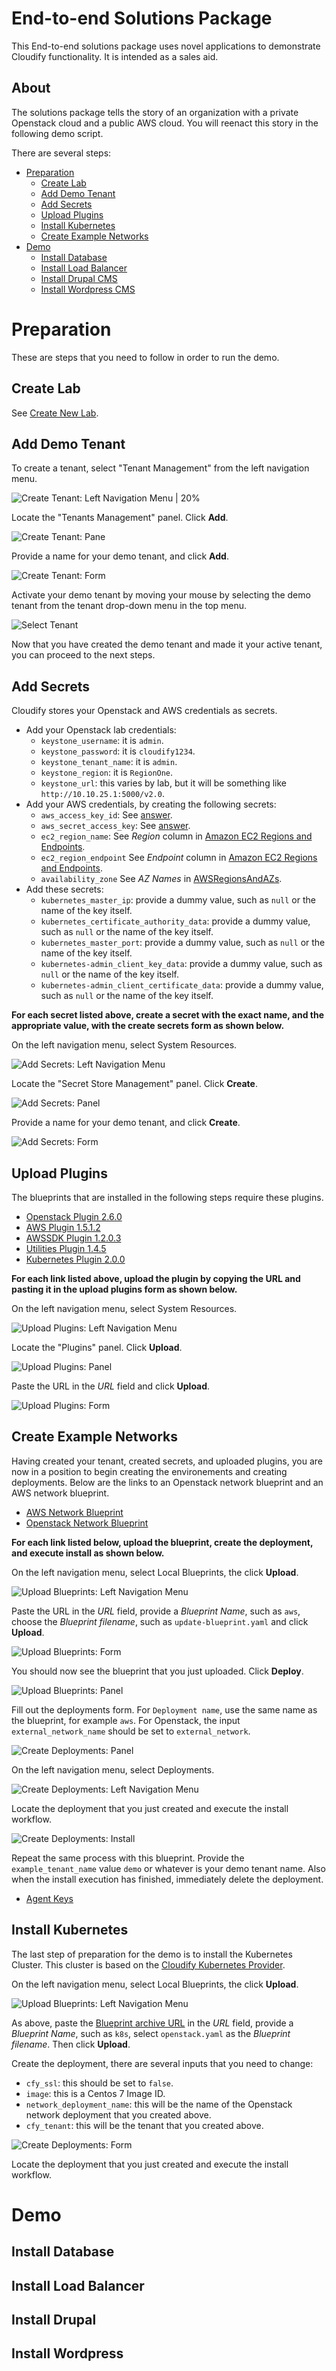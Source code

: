 # End-to-end Solutions Package

This End-to-end solutions package uses novel applications to demonstrate Cloudify functionality. It is intended as a sales aid.

## About

The solutions package tells the story of an organization with a private Openstack cloud and a public AWS cloud. You will reenact this story in the following demo script.

There are several steps:

* [Preparation](#preparation)
  * [Create Lab](#create-lab)
  * [Add Demo Tenant](#add-demo-tenant)
  * [Add Secrets](#add-secrets)
  * [Upload Plugins](#upload-plugins)
  * [Install Kubernetes](#install-kubernetes)
  * [Create Example Networks](#create-example-network)
* [Demo](#demo)
  * [Install Database](#install-database)
  * [Install Load Balancer](#install-load-balancer)
  * [Install Drupal CMS](#install-drupal)
  * [Install Wordpress CMS](#install-wordpress)


# Preparation

These are steps that you need to follow in order to run the demo.


## Create Lab

See [Create New Lab](http://labs.cloudify.co/).


## Add Demo Tenant

To create a tenant, select "Tenant Management" from the left navigation menu.

![Create Tenant: Left Navigation Menu | 20%][create-tenant-nav]


Locate the "Tenants Management" panel. Click **Add**.

![Create Tenant: Pane][create-tenant-section]


Provide a name for your demo tenant, and click **Add**.

![Create Tenant: Form][create-tenant-form]


Activate your demo tenant by moving your mouse by selecting the demo tenant from the tenant drop-down menu in the top menu.

![Select Tenant][select-tenant]


Now that you have created the demo tenant and made it your active tenant, you can proceed to the next steps.


## Add Secrets

Cloudify stores your Openstack and AWS credentials as secrets.

  * Add your Openstack lab credentials:
    * `keystone_username`: it is `admin`.
    * `keystone_password`: it is `cloudify1234`.
    * `keystone_tenant_name`: it is `admin`.
    * `keystone_region`: it is `RegionOne`.
    * `keystone_url`: this varies by lab, but it will be something like `http://10.10.25.1:5000/v2.0`.
  * Add your AWS credentials, by creating the following secrets:
    * `aws_access_key_id`: See [answer](https://stackoverflow.com/questions/21440709/how-do-i-get-aws-access-key-id-for-amazon).
    * `aws_secret_access_key`: See [answer](https://stackoverflow.com/questions/21440709/how-do-i-get-aws-access-key-id-for-amazon).
    * `ec2_region_name`: See _Region_ column in [Amazon EC2 Regions and Endpoints](https://docs.aws.amazon.com/general/latest/gr/rande.html#ec2_region).
    * `ec2_region_endpoint` See _Endpoint_ column in [Amazon EC2 Regions and Endpoints](https://docs.aws.amazon.com/general/latest/gr/rande.html#ec2_region).
    * `availability_zone` See _AZ Names_ in [AWSRegionsAndAZs](https://gist.github.com/neilstuartcraig/0ccefcf0887f29b7f240).
  * Add these secrets:
    * `kubernetes_master_ip`: provide a dummy value, such as `null` or the name of the key itself.
    * `kubernetes_certificate_authority_data`: provide a dummy value, such as `null` or the name of the key itself.
    * `kubernetes_master_port`: provide a dummy value, such as `null` or the name of the key itself.
    * `kubernetes-admin_client_key_data`: provide a dummy value, such as `null` or the name of the key itself.
    * `kubernetes-admin_client_certificate_data`: provide a dummy value, such as `null` or the name of the key itself.

**For each secret listed above, create a secret with the exact name, and the appropriate value, with the create secrets form as shown below.**

On the left navigation menu, select System Resources.

![Add Secrets: Left Navigation Menu][add-secrets-nav]


Locate the "Secret Store Management" panel. Click **Create**.

![Add Secrets: Panel][add-secrets-panel]


Provide a name for your demo tenant, and click **Create**.

![Add Secrets: Form][add-secrets-form]


## Upload Plugins

The blueprints that are installed in the following steps require these plugins.

  * [Openstack Plugin 2.6.0](https://github.com/cloudify-cosmo/cloudify-openstack-plugin/releases/download/2.6.0/cloudify_openstack_plugin-2.6.0-py27-none-linux_x86_64-centos-Core.wgn)
  * [AWS Plugin 1.5.1.2](https://github.com/cloudify-cosmo/cloudify-aws-plugin/releases/download/1.5.1.2/cloudify_aws_plugin-1.5.1.2-py27-none-linux_x86_64-centos-Core.wgn)
  * [AWSSDK Plugin 1.2.0.3](https://github.com/cloudify-incubator/cloudify-awssdk-plugin/releases/download/1.2.0.3/cloudify_awssdk_plugin-1.2.0.3-py27-none-linux_x86_64-centos-Core.wgn)
  * [Utilities Plugin 1.4.5](https://github.com/cloudify-incubator/cloudify-utilities-plugin/releases/download/1.4.5/cloudify_utilities_plugin-1.4.5-py27-none-linux_x86_64-centos-Core.wgn)
  * [Kubernetes Plugin 2.0.0](https://github.com/cloudify-incubator/cloudify-kubernetes-plugin/releases/download/2.0.0/cloudify_kubernetes_plugin-2.0.0-py27-none-linux_x86_64-centos-Core.wgn)

**For each link listed above, upload the plugin by copying the URL and pasting it in the upload plugins form as shown below.**

On the left navigation menu, select System Resources.

![Upload Plugins: Left Navigation Menu][add-secrets-nav]


Locate the "Plugins" panel. Click **Upload**.

![Upload Plugins: Panel][upload-plugins-panel]


Paste the URL in the _URL_ field and click **Upload**.

![Upload Plugins: Form][upload-plugins-form]


## Create Example Networks

Having created your tenant, created secrets, and uploaded plugins, you are now in a position to begin creating the environements and creating deployments. Below are the links to an Openstack network blueprint and an AWS network blueprint.

  * [AWS Network Blueprint](https://github.com/cloudify-examples/aws-example-network/archive/master.zip)
  * [Openstack Network Blueprint](https://github.com/cloudify-examples/openstack-example-network/archive/master.zip)

**For each link listed below, upload the blueprint, create the deployment, and execute install as shown below.**

On the left navigation menu, select Local Blueprints, the click **Upload**.

![Upload Blueprints: Left Navigation Menu][blueprints-nav]


Paste the URL in the _URL_ field, provide a _Blueprint Name_, such as `aws`, choose the _Blueprint filename_, such as `update-blueprint.yaml` and click **Upload**.

![Upload Blueprints: Form][blueprints-form]


You should now see the blueprint that you just uploaded. Click **Deploy**.

![Upload Blueprints: Panel][blueprints-panel]


Fill out the deployments form. For `Deployment name`, use the same name as the blueprint, for example `aws`. For Openstack, the input `external_network_name` should be set to `external_network`.

![Create Deployments: Panel][deployments-panel]


On the left navigation menu, select Deployments.

![Create Deployments: Left Navigation Menu][deployments-nav]


Locate the deployment that you just created and execute the install workflow.

![Create Deployments: Install][deployments-install]

Repeat the same process with this blueprint. Provide the `example_tenant_name` value `demo` or whatever is your demo tenant name. Also when the install execution has finished, immediately delete the deployment.

  * [Agent Keys](https://github.com/cloudify-examples/helpful-blueprint/archive/master.zip)


## Install Kubernetes

The last step of preparation for the demo is to install the Kubernetes Cluster. This cluster is based on the [Cloudify Kubernetes Provider](http://docs.getcloudify.org/4.2.0/plugins/container-support/#infrastructure-orchestration).

On the left navigation menu, select Local Blueprints, the click **Upload**.

![Upload Blueprints: Left Navigation Menu][blueprints-nav]


As above, paste the [Blueprint archive URL]() in the _URL_ field, provide a _Blueprint Name_, such as `k8s`, select `openstack.yaml` as the _Blueprint filename_. Then click **Upload**.

Create the deployment, there are several inputs that you need to change:

  * `cfy_ssl`: this should be set to `false`.
  * `image`: this is a Centos 7 Image ID.
  * `network_deployment_name`: this will be the name of the Openstack network deployment that you created above.
  * `cfy_tenant`: this will be the tenant that you created above.

![Create Deployments: Form][kubernetes-create-deployment]

Locate the deployment that you just created and execute the install workflow.


# Demo


## Install Database


## Install Load Balancer


## Install Drupal


## Install Wordpress


[create-tenant-nav]: https://github.com/EarthmanT/e2e/raw/final/images/create-tenant-nav.png "Left Navigation Menu"
[create-tenant-section]: https://github.com/EarthmanT/e2e/raw/final/images/create-tenant-section.png "Create Tenant Panel"
[create-tenant-form]: https://github.com/EarthmanT/e2e/raw/final/images/create-tenant-form.png "Create Tenant Form"
[select-tenant]: https://github.com/EarthmanT/e2e/raw/final/images/select-tenant.png "Select Tenant"
[add-secrets-nav]: https://github.com/EarthmanT/e2e/raw/final/images/add-secrets-nav.png "Left Navigation Menu"
[add-secrets-panel]: https://github.com/EarthmanT/e2e/raw/final/images/add-secrets-panel.png "Add Secrets Panel"
[add-secrets-form]: https://github.com/EarthmanT/e2e/raw/final/images/add-secrets-form.png "Add Secrets Form"
[upload-plugins-panel]: https://github.com/EarthmanT/e2e/raw/final/images/upload-plugins-panel.png "Upload Plugins Panel"
[upload-plugins-form]: https://github.com/EarthmanT/e2e/raw/final/images/upload-plugins-form.png "Upload Plugins Form"
[blueprints-nav]: https://github.com/EarthmanT/e2e/raw/final/images/blueprints-nav.png "Left Navigation Menu"
[blueprints-form]: https://github.com/EarthmanT/e2e/raw/final/images/blueprints-form.png "Upload Blueprints Form"
[blueprints-panel]: https://github.com/EarthmanT/e2e/raw/final/images/blueprints-panel.png "Upload Blueprints Panel"
[deployments-nav]: https://github.com/EarthmanT/e2e/raw/final/images/deployments-nav.png "Left Navigation menu"
[deployments-panel]: https://github.com/EarthmanT/e2e/raw/final/images/deployments-panel.png "Create Deployment"
[deployments-install]: https://github.com/EarthmanT/e2e/raw/final/images/deployments-install.png "Install Deployment"
[kubernetes-create-deployment]: https://github.com/EarthmanT/e2e/raw/final/images/kubernetes-create-deployment.png "Create Deployment"
